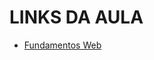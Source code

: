 # LINKS DA AULA

- [Fundamentos Web](https://www.notion.so/Organizando-Mentalidade-Programador-21a5a32363014f8382f2fdff620ec52a)
